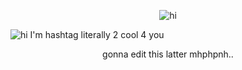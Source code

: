 <p align="center"> <img src="https://cdn.discordapp.com/attachments/1249282295094054984/1426829843236130948/Tumblr_l_669176792388631.gif?ex=68eca657&is=68eb54d7&hm=cddccb174fa63a4b00197de3cbfa7b3c8255e3ff0ed21ed6aa73fc2d350f554b&" alt="hi" />

<p align="left"> <img src="https://cdn.discordapp.com/attachments/1249282295094054984/1426829989789175940/Tumblr_l_669258079203131.gif?ex=68eca67a&is=68eb54fa&hm=68099b8f77bda3224058615a9e8e056bdba052fc10ca56a542eb802952478cda&" alt="hi" /> I'm hashtag literally 2 cool 4 you 

<p align="center"> gonna edit this latter mhphpnh..
